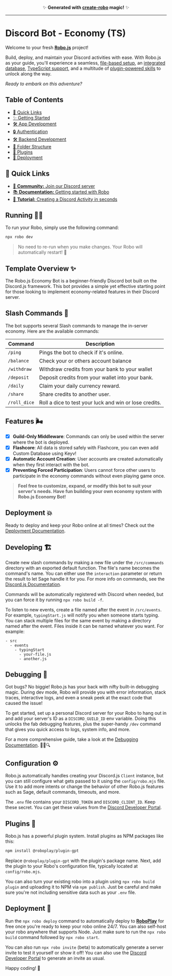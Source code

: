 <p align="center">✨ <strong>Generated with <a href="https://roboplay.dev/create-robo">create-robo</a> magic!</strong> ✨</p>

---

# Discord Bot - Economy (TS)

Welcome to your fresh **[Robo.js](https://github.com/Wave-Play/robo)** project!

Build, deploy, and maintain your Discord activities with ease. With Robo.js as your guide, you'll experience a seamless, [file-based setup](https://docs.roboplay.dev/docs/basics/overview#the-robojs-file-structure), an [integrated database](https://docs.roboplay.dev/docs/basics/flashcore), [TypeScript support](https://docs.roboplay.dev/docs/advanced/typescript), and a multitude of [plugin-powered skills](https://docs.roboplay.dev/docs/advanced/plugins) to unlock along the way.

_Ready to embark on this adventure?_

## Table of Contents

- [🔗 Quick Links](#🔗-quick-links)
- [✨ Getting Started](#✨-getting-started)
- [🛠️ App Development](#️🛠️-app-development)
- [🔒 Authentication](#🔒-authentication)
- [🛠️ Backend Development](#️🛠️-backend-development)
- [📁 Folder Structure](#📁-folder-structure)
- [🔌 Plugins](#🔌-plugins)
- [🚀 Deployment](#🚀-deployment)

## 🔗 Quick Links

- [🚀 **Community:** Join our Discord server](https://roboplay.dev/discord)
- [📚 **Documentation:** Getting started with Robo](https://robojs.dev/discord-activities/getting-started)
- [📖 **Tutorial:** Creating a Discord Activity in seconds](https://dev.to/waveplay/how-to-build-a-discord-activity-easily-with-robojs-5bng)

## Running 🏃‍♂️

To run your Robo, simply use the following command:

```bash
npx robo dev
```

> No need to re-run when you make changes. Your Robo will automatically restart! 🔄

## Template Overview ✨

The Robo.js Economy Bot is a beginner-friendly Discord bot built on the Discord.js framework. This bot provides a simple yet effective starting point for those looking to implement economy-related features in their Discord server.

## Slash Commands 🦈

The bot supports several Slash commands to manage the in-server economy. Here are the available commands:

| Command      | Description                                            |
| ------------ | ------------------------------------------------------ |
| `/ping`      | Pings the bot to check if it's online.                 |
| `/balance`   | Check your or others account balance                   |
| `/withdraw`  | Withdraw credits from your bank to your wallet         |
| `/deposit`   | Deposit credits from your wallet into your bank.       |
| `/daily`     | Claim your daily currency reward.                      |
| `/share`     | Share credits to another user.                         |
| `/roll_dice` | Roll a dice to test your luck and win or lose credits. |

## Features 🌬️

- [x] **Guild-Only Middleware**: Commands can only be used within the server where the bot is deployed.
- [x] **Flashcore**: All data is stored safely with Flashcore, you can even add Custom Database using Keyv!
- [x] **Automatic Account Creation**: User accounts are created automatically when they first interact with the bot.
- [x] **Preventing Forced Participation**: Users cannot force other users to participate in the economy commands without even playing game once.

> **Feel free to customize, expand, or modify this bot to suit your server's needs. Have fun building your own economy system with Robo.js Economy Bot!**

## Deployment 💥

Ready to deploy and keep your Robo online at all times? Check out the [Deployment Documentation](https://robojs.dev/hosting).

## Developing 🏗️

Create new slash commands by making a new file under the `/src/commands` directory with an exported default function. The file's name becomes the command's name. You can either use the `interaction` parameter or return the result to let Sage handle it for you. For more info on commands, see the [Discord.js Documentation](https://discord.js.org/#/docs/main/stable/general/welcome).

Commands will be automatically registered with Discord when needed, but you can force it by running `npx robo build -f`.

To listen to new events, create a file named after the event in `/src/events`. For example, `typingStart.js` will notify you when someone starts typing. You can stack multiple files for the same event by making a directory named after the event. Files inside it can be named whatever you want. For example:

```
- src
  - events
    - typingStart
      - your-file.js
      - another.js
```

## Debugging 🐞

Got bugs? No biggie! Robo.js has your back with nifty built-in debugging magic. During dev mode, Robo will provide you with error information, stack traces, interactive logs, and even a sneak peek at the exact code that caused the issue!

To get started, set up a personal Discord server for your Robo to hang out in and add your server's ID as a `DISCORD_GUILD_ID` env variable. Doing this unlocks the fab debugging features, plus the super-handy `/dev` command that gives you quick access to logs, system info, and more.

For a more comprehensive guide, take a look at the [Debugging Documentation](https://github.com/Wave-Play/robo/blob/main/docs/advanced/debugging.md). 🕵️‍♀️🔍

## Configuration ⚙️

Robo.js automatically handles creating your Discord.js `Client` instance, but you can still configure what gets passed to it using the `config/robo.mjs` file. Use it to add more intents or change the behavior of other Robo.js features such as Sage, default commands, timeouts, and more.

The `.env` file contains your `DISCORD_TOKEN` and `DISCORD_CLIENT_ID`. Keep these secret. You can get these values from the [Discord Developer Portal](https://discord.com/developers/applications).

## Plugins 🔌

Robo.js has a powerful plugin system. Install plugins as NPM packages like this:

```bash
npm install @roboplay/plugin-gpt
```

Replace `@roboplay/plugin-gpt` with the plugin's package name. Next, add the plugin to your Robo's configuration file, typically located at `config/robo.mjs`.

You can also turn your existing robo into a plugin using `npx robo build plugin` and uploading it to NPM via `npm publish`. Just be careful and make sure you're not including sensitive data such as your `.env` file.

## Deployment 🚀

Run the `npx robo deploy` command to automatically deploy to **[RoboPlay](https://roboplay.dev)** for free once you're ready to keep your robo online 24/7. You can also self-host your robo anywhere that supports Node. Just make sure to run the `npx robo build` command followed by `npx robo start`.

You can also run `npx robo invite` (beta) to automatically generate a server invite to test it yourself or show it off! You can also use the [Discord Developer Portal](https://discord.com/developers/applications) to generate an invite as usual.

Happy coding! 🎉
